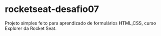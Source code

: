 # rocketseat-desafio07
Projeto simples feito para aprendizado de formulários HTML,CSS, curso Explorer da Rocket Seat.

